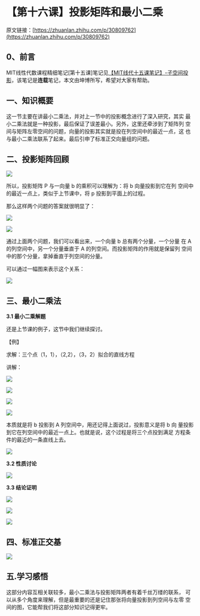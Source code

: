 # 【第十六课】投影矩阵和最小二乘

原文链接：[https://zhuanlan.zhihu.com/p/30809762](https://zhuanlan.zhihu.com/p/30809762)

## **0、前言**

MIT线性代数课程精细笔记\[第十五课\]笔记见[【MIT线代十五课笔记】-子空间投影](https://zhuanlan.zhihu.com/p/30515493)，该笔记是**连载**笔记，本文由坤博所写，希望对大家有帮助。

## **一、知识概要**

这一节主要在讲最小二乘法，并对上一节中的投影概念进行了深入研究，其实 最小二乘法就是一种投影，最后保证了误差最小。另外，这里还牵涉到了矩阵列 空间与矩阵左零空间的问题，向量的投影其实就是投在列空间中的最近一点，这 也与最小二乘法联系了起来。最后引申了标准正交向量组的问题。

## **二、投影矩阵回顾**

![](v2-2f6045cb8be7e35b2e71c25fad8fc862_hd.jpg)

所以，投影矩阵 P 与一向量 b 的乘积可以理解为：将 b 向量投影到它在列 空间中的最近一点上，类似于上节课中，将 p 投影到平面上的过程。

那么这样两个问题的答案就很明显了：

![](v2-e33f234c10d908197909a51fdad166bf_hd.jpg)

![](v2-57574093010226a52130f66daf6e9d2e_hd.jpg)

通过上面两个问题，我们可以看出来，一个向量 b 总有两个分量，一个分量 在 A 的列空间中，另一个分量垂直于 A 的列空间。而投影矩阵的作用就是保留列 空间中的那个分量，拿掉垂直于列空间的分量。

可以通过一幅图来表示这个关系：

![](v2-30dcb7f1cf65106f876e531962705fc2_hd.jpg)

## **三、最小二乘法**

**3.1 最小二乘解题**

还是上节课的例子，这节中我们继续探讨。

【例】

求解：三个点（1，1），（2,2），（3，2）拟合的直线方程

讲解：

![](v2-5dd2ebb46ccd0e310fe096041d704432_hd.jpg)

![](v2-69031a01ce364550bbda5cef2885ed07_hd.jpg)

![](v2-9ac109bed8029f8a629d005743ba0c21_hd.jpg)

![](v2-943eb2247c3729d7fbf6e71c56b46ce9_hd.jpg)

本质就是将 b 投影到 A 列空间中，用还记得上面说过，投影意义是将 b 向 量投影到它在列空间中的最近一点上。也就是说，这个过程是将三个点投到满足 方程条件的最近的一条直线上去。

![](v2-990efab6623e8e75e071c8a7480708b1_hd.jpg)

**3.2 性质讨论**

![](v2-8f86a9ec5217cf713298f881a67b5064_hd.jpg)

**3.3 结论证明**

![](v2-3c56f3760ae50b9762e81d8f1f76e2d9_hd.jpg)

![](v2-089083fc93c9e30090c29a0961fe5fde_hd.jpg)

![](v2-36e7a67bd0f3bd688ea2fbb04e597026_hd.jpg)

## **四、标准正交基**

![](v2-2e2a810fcbde0725e9462b9b772d32ae_hd.jpg)

## **五.学习感悟**

这部分内容互相关联较多，最小二乘法与投影矩阵两者有着千丝万缕的联系， 可以从多个角度来理解，但是最重要的还是记住那张将向量投影到列空间与左零 空间的图，它能帮我们将这部分知识记得更牢。

  


